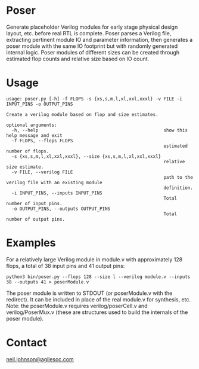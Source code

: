 # Poser

Generate placeholder Verilog modules for early stage physical design layout, etc. before real RTL is complete. Poser parses a Verilog file, extracting pertinent module IO and parameter information, then generates a poser module with the same IO footprint but with randomly generated internal logic. Poser modules of different sizes can be created through estimated flop counts and relative size based on IO count.

# Usage

```
usage: poser.py [-h] -f FLOPS -s {xs,s,m,l,xl,xxl,xxxl} -v FILE -i INPUT_PINS -o OUTPUT_PINS

Create a verilog module based on flop and size estimates.

optional arguments:
  -h, --help                                               show this help message and exit
  -f FLOPS, --flops FLOPS
                                                           estimated number of flops.
  -s {xs,s,m,l,xl,xxl,xxxl}, --size {xs,s,m,l,xl,xxl,xxxl}
                                                           relative size estimate.
  -v FILE, --verilog FILE
                                                           path to the verilog file with an existing module
                                                           definition.
  -i INPUT_PINS, --inputs INPUT_PINS
                                                           Total number of input pins.
  -o OUTPUT_PINS, --outputs OUTPUT_PINS
                                                           Total number of output pins.
```

# Examples 

For a relatively large Verilog module in module.v with approximately 128 flops, a total of 38 input pins and 41 output pins:
```
python3 bin/poser.py --flops 128 --size l --verilog module.v --inputs 38 --outputs 41 > poserModule.v
```
The poser module is written to STDOUT (or poserModule.v with the redirect). It can be included in place of the real module.v for synthesis, etc. Note: the poserModule.v requires verilog/poserCell.v and verilog/PoserMux.v (these are structures used to build the internals of the poser module).

# Contact

neil.johnson@agilesoc.com
